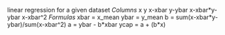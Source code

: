 linear regression for a given dataset
*Columns*
x y x-xbar y-ybar x-xbar\*y-ybar x-xbar^2
*Formulas*
xbar = x_mean
ybar = y_mean
b = sum(x-xbar\*y-ybar)/sum(x-xbar^2)
a = ybar - b\*xbar
ycap = a + (b\*x)
